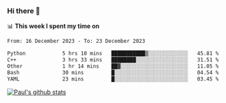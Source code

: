 ### Hi there 👋

📊 **This week I spent my time on**
<!--START_SECTION:waka-->

```txt
From: 16 December 2023 - To: 23 December 2023

Python            5 hrs 10 mins   ███████████▒░░░░░░░░░░░░░   45.81 %
C++               3 hrs 33 mins   ████████░░░░░░░░░░░░░░░░░   31.51 %
Other             1 hr 14 mins    ██▓░░░░░░░░░░░░░░░░░░░░░░   11.05 %
Bash              30 mins         █░░░░░░░░░░░░░░░░░░░░░░░░   04.54 %
YAML              23 mins         █░░░░░░░░░░░░░░░░░░░░░░░░   03.45 %
```

<!--END_SECTION:waka-->


[![Paul's github stats](https://github-readme-stats.vercel.app/api?username=mickeyouyou&theme=dracula&show_icons=true)](https://github.com/anuraghazra/github-readme-stats)
